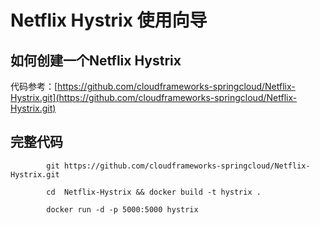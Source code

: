 # Netflix Hystrix 使用向导


## 如何创建一个Netflix Hystrix

代码参考：[https://github.com/cloudframeworks-springcloud/Netflix-Hystrix.git](https://github.com/cloudframeworks-springcloud/Netflix-Hystrix.git)

## 完整代码

```
        git https://github.com/cloudframeworks-springcloud/Netflix-Hystrix.git
        
        cd  Netflix-Hystrix && docker build -t hystrix .
        
        docker run -d -p 5000:5000 hystrix
```



